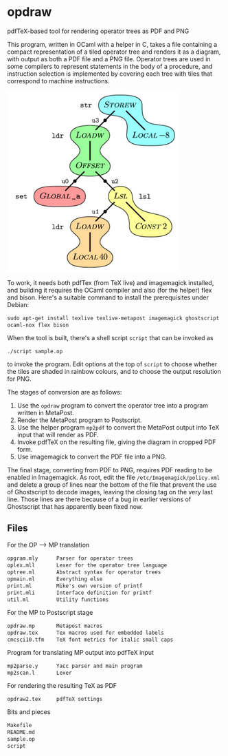 # opdraw
pdfTeX-based tool for rendering operator trees as PDF and PNG

This program, written in OCaml with a helper in C, takes a file containing a compact representation of a tiled operator tree and renders it as a diagram, with output as both a PDF file and a PNG file.  Operator trees are used in some compilers to represent statements in the body of a procedure, and instruction selection is implemented by covering each tree with tiles that correspond to machine instructions.

<img src="sample.png" width=400/>

To work, it needs both pdfTex (from TeX live) and imagemagick installed, and building it requires the OCaml compiler and also (for the helper) flex and bison.  Here's a suitable command to install the prerequisites under Debian:
````
sudo apt-get install texlive texlive-metapost imagemagick ghostscript ocaml-nox flex bison
````
When the tool is built, there's a shell script `script` that can be invoked as
````
./script sample.op
````
to invoke the program.  Edit options at the top of `script` to choose whether the tiles are shaded in rainbow colours, and to choose the output resolution for PNG.

The stages of conversion are as follows:
1. Use the `opdraw` program to convert the operator tree into a program written in MetaPost.
2. Render the MetaPost program to Postscript.
3. Use the helper program `mp2pdf` to convert the MetaPost output into TeX input that will render as PDF.
4. Invoke pdfTeX on the resulting file, giving the diagram in cropped PDF form.
5. Use imagemagick to convert the PDF file into a PNG.

The final stage, converting from PDF to PNG, requires PDF reading to be enabled in Imagemagick.  As root, edit the file `/etc/Imagemagick/policy.xml` and delete a group of lines near the bottom of the file that prevent the use of Ghostscript to decode images, leaving the closing tag on the very last line.  Those lines are there because of a bug in earlier versions of Ghostscript that has apparently been fixed now.

## Files
For the OP --> MP translation
````
opgram.mly      Parser for operator trees        
oplex.mll       Lexer for the operator tree language
optree.ml       Abstract syntax for operator trees
opmain.ml       Everything else
print.ml        Mike's own version of printf
print.mli       Interface definition for printf
util.ml         Utility functions
````
For the MP to Postscript stage
````
opdraw.mp       Metapost macros
opdraw.tex      Tex macros used for embedded labels
cmcsci10.tfm    TeX font metrics for italic small caps
````
Program for translating MP output into pdfTeX input
````
mp2parse.y      Yacc parser and main program
mp2scan.l       Lexer
````
For rendering the resulting TeX as PDF
````
opdraw2.tex     pdfTeX settings
````
Bits and pieces
````
Makefile
README.md
sample.op
script
````

